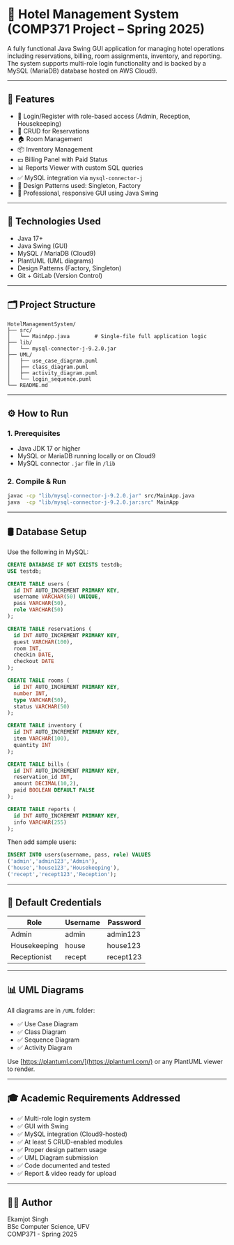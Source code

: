 # 🏨 Hotel Management System (COMP371 Project – Spring 2025)

A fully functional Java Swing GUI application for managing hotel operations including reservations, billing, room assignments, inventory, and reporting. The system supports multi-role login functionality and is backed by a MySQL (MariaDB) database hosted on AWS Cloud9.

---

## 📌 Features

- 🔐 Login/Register with role-based access (Admin, Reception, Housekeeping)
- 📅 CRUD for Reservations
- 🏠 Room Management
- 📦 Inventory Management
- 💵 Billing Panel with Paid Status
- 📊 Reports Viewer with custom SQL queries
- ✅ MySQL integration via `mysql-connector-j`
- 🧱 Design Patterns used: Singleton, Factory
- 🌈 Professional, responsive GUI using Java Swing

---

## 🔧 Technologies Used

- Java 17+
- Java Swing (GUI)
- MySQL / MariaDB (Cloud9)
- PlantUML (UML diagrams)
- Design Patterns (Factory, Singleton)
- Git + GitLab (Version Control)

---

## 🗂️ Project Structure

```
HotelManagementSystem/
├── src/
│   └── MainApp.java        # Single-file full application logic
├── lib/
│   └── mysql-connector-j-9.2.0.jar
├── UML/
│   ├── use_case_diagram.puml
│   ├── class_diagram.puml
│   ├── activity_diagram.puml
│   └── login_sequence.puml
└── README.md
```

---

## ⚙️ How to Run

### 1. Prerequisites

- Java JDK 17 or higher
- MySQL or MariaDB running locally or on Cloud9
- MySQL connector `.jar` file in `/lib`

### 2. Compile & Run

```bash
javac -cp "lib/mysql-connector-j-9.2.0.jar" src/MainApp.java
java  -cp "lib/mysql-connector-j-9.2.0.jar:src" MainApp
```

---

## 🛢️ Database Setup

Use the following in MySQL:

```sql
CREATE DATABASE IF NOT EXISTS testdb;
USE testdb;

CREATE TABLE users (
  id INT AUTO_INCREMENT PRIMARY KEY,
  username VARCHAR(50) UNIQUE,
  pass VARCHAR(50),
  role VARCHAR(50)
);

CREATE TABLE reservations (
  id INT AUTO_INCREMENT PRIMARY KEY,
  guest VARCHAR(100),
  room INT,
  checkin DATE,
  checkout DATE
);

CREATE TABLE rooms (
  id INT AUTO_INCREMENT PRIMARY KEY,
  number INT,
  type VARCHAR(50),
  status VARCHAR(50)
);

CREATE TABLE inventory (
  id INT AUTO_INCREMENT PRIMARY KEY,
  item VARCHAR(100),
  quantity INT
);

CREATE TABLE bills (
  id INT AUTO_INCREMENT PRIMARY KEY,
  reservation_id INT,
  amount DECIMAL(10,2),
  paid BOOLEAN DEFAULT FALSE
);

CREATE TABLE reports (
  id INT AUTO_INCREMENT PRIMARY KEY,
  info VARCHAR(255)
);
```

Then add sample users:

```sql
INSERT INTO users(username, pass, role) VALUES
('admin','admin123','Admin'),
('house','house123','Housekeeping'),
('recept','recept123','Reception');
```

---

## 🔐 Default Credentials

| Role         | Username | Password   |
|--------------|----------|------------|
| Admin        | admin    | admin123   |
| Housekeeping | house    | house123   |
| Receptionist | recept   | recept123  |

---

## 📊 UML Diagrams

All diagrams are in `/UML` folder:
- ✅ Use Case Diagram
- ✅ Class Diagram
- ✅ Sequence Diagram
- ✅ Activity Diagram

Use [https://plantuml.com/](https://plantuml.com/) or any PlantUML viewer to render.

---

## 🎓 Academic Requirements Addressed

- ✅ Multi-role login system
- ✅ GUI with Swing
- ✅ MySQL integration (Cloud9-hosted)
- ✅ At least 5 CRUD-enabled modules
- ✅ Proper design pattern usage
- ✅ UML Diagram submission
- ✅ Code documented and tested
- ✅ Report & video ready for upload

---

## 👨‍💻 Author

Ekamjot Singh  
BSc Computer Science, UFV  
COMP371 - Spring 2025

